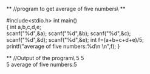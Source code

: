 









** //program to get average of five numbers\\ **

#include<stdio.h>
 int main()                                           
 {
        int a,b,c,d,e;                                       
        scanf("%d",&a);
        scanf("%d",&b);
        scanf("%d",&c);                                      
        scanf("%d",&d);
        scanf("%d",&e);
        int f=(a+b+c+d+e)/5;                                 
        printf("average of five numbers:%d\n \n",f);
 }

** //Output of the program\\
5
5                                                     
5
average of five numbers:5
